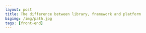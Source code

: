 ```yaml
---
layout: post
title: The difference between library, framework and platform
bigimg: /img/path.jpg
tags: [front-end]
---
```


